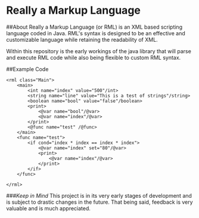 Really a Markup Language
======

##About
Really a Markup Language (or RML) is an XML based scripting language coded in Java. RML's syntax is designed to be an effective and customizable language while retaining the readability of XML. 

Within this repository is the early workings of the java library that will parse and execute RML code while also being flexible to custom RML syntax. 

##Example Code
```
<rml class="Main">
	<main>
		<int name="index" value="500"/int>
		<string name="line" value="This is a test of strings"/string>
		<boolean name="bool" value="false"/boolean>
		<print>
			<@var name="bool"/@var>
			<@var name="index"/@var>
		</print>
		<@func name="test" /@func>
	</main>
	<func name="test">
		<if cond="index * index == index * index">
			<@var name="index" set="80"/@var>
			<print>
				<@var name="index"/@var>
			</print>
		</if>
	</func>
	
</rml>
```


###*Keep in Mind*
This project is in its very early stages of development and is subject to drastic changes in the future. That being said, feedback is very valuable and is much appreciated.
